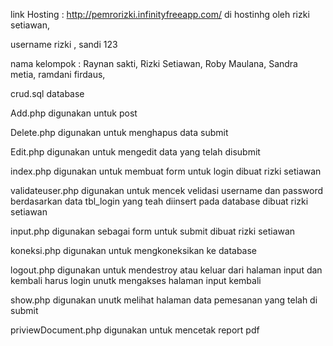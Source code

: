 link Hosting : http://pemrorizki.infinityfreeapp.com/ di hostinhg oleh rizki setiawan,

username rizki , sandi 123

nama kelompok :
Raynan sakti, 
Rizki Setiawan,
Roby Maulana,
Sandra metia,
ramdani firdaus,

crud.sql database

Add.php digunakan untuk post 

Delete.php digunakan untuk menghapus data submit 

Edit.php digunakan untuk mengedit data yang telah disubmit

index.php digunakan untuk membuat form untuk login  dibuat rizki setiawan

validateuser.php digunakan untuk mencek velidasi username dan password berdasarkan data tbl_login yang teah diinsert pada database dibuat rizki setiawan

input.php digunakan sebagai form untuk submit dibuat rizki setiawan

koneksi.php digunakan untuk mengkoneksikan ke database 

logout.php digunakan untuk mendestroy atau keluar dari halaman input dan kembali harus login unutk mengakses halaman input kembali 

show.php digunakan unutk melihat halaman data pemesanan yang telah di submit

priviewDocument.php digunakan untuk mencetak report pdf

